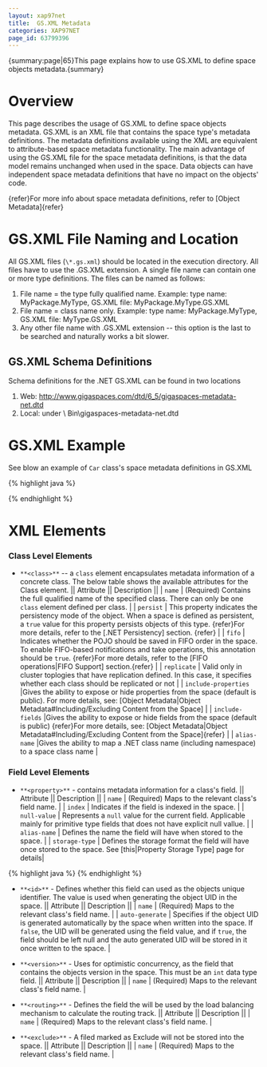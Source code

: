 ```yaml
---
layout: xap97net
title:  GS.XML Metadata
categories: XAP97NET
page_id: 63799396
---
```


{summary:page|65}This page explains how to use GS.XML to define space objects metadata.{summary}

# Overview

This page describes the usage of GS.XML to define space objects metadata.
GS.XML is an XML file that contains the space type's metadata definitions. The metadata definitions available using the XML are equivalent to attribute-based space metadata functionality. The main advantage of using the GS.XML file for the space metadata definitions, is that the data model remains unchanged when used in the space. Data objects can have independent space metadata definitions that have no impact on the objects' code.

{refer}For more info about space metadata definitions, refer to [Object Metadata]{refer}

# GS.XML File Naming and Location

All GS.XML files (`\*.gs.xml`) should be located in the execution directory.
All files have to use the .GS.XML extension.
A single file name can contain one or more type definitions.
The files can be named as follows:
1) File name = the type fully qualified name. Example: type name: MyPackage.MyType, GS.XML file: MyPackage.MyType.GS.XML
2) File name = class name only. Example: type name: MyPackage.MyType, GS.XML file: MyType.GS.XML
3) Any other file name with .GS.XML extension -- this option is the last to be searched and naturally works a bit slower.

## GS.XML Schema Definitions

Schema definitions for the .NET GS.XML can be found in two locations
1)	Web: http://www.gigaspaces.com/dtd/6_5/gigaspaces-metadata-net.dtd
2)	Local: under <install Dir>\ Bin\gigaspaces-metadata-net.dtd

# GS.XML Example

See blow an example of `Car` class's space metadata definitions in GS.XML

{% highlight java %}
<?xml version="1.0" encoding="UTF-8"?>
<!DOCTYPE gigaspaces-mapping SYSTEM "..\..\..\Bin\gigaspaces-metadata-net.dtd">
<gigaspaces-mapping>
  <class name="GigaSpaces.Examples.SpaceOperations.Entities.Car" persist="true" fifo="true" replicate="true" >
    <id name="CarId" />
    <routing name="CarType"/>
    <property name="CarId" null-value="-1" />
    <property name="Make" index="basic" />
    <property name="ManufacturingDate" null-value="1900-01-01T12:00:00" index="basic/>
    <exclude name="MaintenanceBook" />
    <version name="VersionProperty" />
  </class>
</gigaspaces-mapping>
{% endhighlight %}


# XML Elements

### Class Level Elements

- `**<class>**` -- a `class` element encapsulates metadata information of a concrete class. The below table shows the available attributes for the Class element.
|| Attribute || Description ||
| `name` | (Required) Contains the full qualified name of the specified class. There can only be one `class` element defined per class. |
| `persist` | This property indicates the persistency mode of the object. When a space is defined as persistent, a `true` value for this property persists objects of this type. {refer}For more details, refer to the [.NET Persistency] section. {refer} |
| `fifo` | Indicates whether the POJO should be saved in FIFO order in the space. To enable FIFO-based notifications and take operations, this annotation should be `true`. {refer}For more details, refer to the [FIFO operations|FIFO Support] section.{refer} |
| `replicate` | Valid only in cluster toplogies that have replication defined. In this case, it specifies whether each class should be replicated or not |
| `include-properties` |Gives the ability to expose or hide properties from the space (default is public).
For more details, see: [Object Metadata|Object Metadata#Including/Excluding Content from the Space] |
| `include-fields` |Gives the ability to expose or hide fields from the space (default is public) {refer}For more details, see: [Object Metadata|Object Metadata#Including/Excluding Content from the Space]{refer} |
| `alias-name` |Gives the ability to map a .NET class name (including namespace) to a space class name |

### Field Level Elements

- `**<property>**` - contains metadata information for a class's field.
|| Attribute || Description ||
| `name` | (Required) Maps to the relevant class's field name. |
| `index` | Indicates if the field is indexed in the space. |
| `null-value` | Represents a `null` value for the current field. Applicable mainly for primitive type fields that does not have explicit null vallue. |
| `alias-name` | Defines the name the field will have when stored to the space. |
| `storage-type` | Defines the storage format the field will have once stored to the space. See [this|Property Storage Type] page for details|


{% highlight java %}
<class name="GigaSpaces.Examples.SpaceOperations.Entities.Person" persist="false" replicate="false" fifo="false" >
	<property name="Int_Field" null-value="-1" alias-name="int_Field" />
	<property name="DateTime_Field" null-value="00:00:00.0000000, January 1, 0001" alias-name="dateTime_Field"/>
	<property name="Address" alias-name="address" storage-type="Object" />
</class>
{% endhighlight %}


- `**<id>**` - Defines whether this field can used as the objects unique identifier. The value is used when generating the object UID in the space.
|| Attribute || Description ||
| `name` | (Required) Maps to the relevant class's field name. |
| `auto-generate` | Specifies if the object UID is generated automatically by the space when written into the space. If `false`, the UID will be generated using the field value, and if `true`, the field should be left null and the auto generated UID will be stored in it once written to the space. |

- `**<version>**` - Uses for optimistic concurrency, as the field that contains the objects version in the space. This must be an `int` data type field.
|| Attribute || Description ||
| `name` | (Required) Maps to the relevant class's field name. |

- `**<routing>**` - Defines the field the will be used by the load balancing mechanism to calculate the routing track.
|| Attribute || Description ||
| `name` | (Required) Maps to the relevant class's field name. |

- `**<exclude>**` - A filed marked as Exclude will not be stored into the space.
|| Attribute || Description ||
| `name` | (Required) Maps to the relevant class's field name. |
